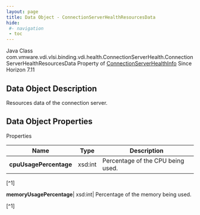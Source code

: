 ```yaml
---
layout: page
title: Data Object - ConnectionServerHealthResourcesData
hide:
 #- navigation
 - toc
---
```






Java Class
    com.vmware.vdi.vlsi.binding.vdi.health.ConnectionServerHealth.ConnectionServerHealthResourcesData
Property of
     [ConnectionServerHealthInfo](vdi.health.ConnectionServerHealth.ConnectionServerHealthInfo.md#field_detail)
Since 
    Horizon 7.11

## Data Object Description 

Resources data of the connection server. 

## Data Object Properties

Properties

Name |  Type |  Description   
---|---|---  
**cpuUsagePercentage**|  xsd:int|  Percentage of the CPU being used.   


[^1]

  
**memoryUsagePercentage**|  xsd:int|  Percentage of the memory being used.   


[^1]

  
  

  


